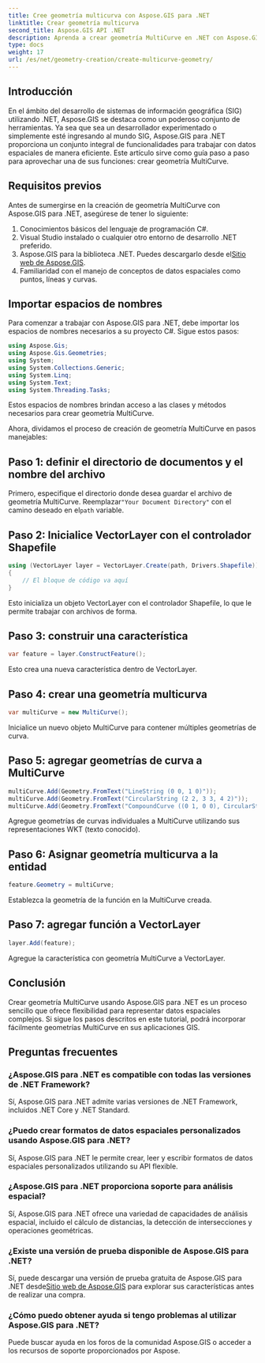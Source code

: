 ```yaml
---
title: Cree geometría multicurva con Aspose.GIS para .NET
linktitle: Crear geometría multicurva
second_title: Aspose.GIS API .NET
description: Aprenda a crear geometría MultiCurve en .NET con Aspose.GIS para una representación y análisis eficiente de datos espaciales.
type: docs
weight: 17
url: /es/net/geometry-creation/create-multicurve-geometry/
---
```

## Introducción
En el ámbito del desarrollo de sistemas de información geográfica (SIG) utilizando .NET, Aspose.GIS se destaca como un poderoso conjunto de herramientas. Ya sea que sea un desarrollador experimentado o simplemente esté ingresando al mundo SIG, Aspose.GIS para .NET proporciona un conjunto integral de funcionalidades para trabajar con datos espaciales de manera eficiente. Este artículo sirve como guía paso a paso para aprovechar una de sus funciones: crear geometría MultiCurve.
## Requisitos previos
Antes de sumergirse en la creación de geometría MultiCurve con Aspose.GIS para .NET, asegúrese de tener lo siguiente:
1. Conocimientos básicos del lenguaje de programación C#.
2. Visual Studio instalado o cualquier otro entorno de desarrollo .NET preferido.
3.  Aspose.GIS para la biblioteca .NET. Puedes descargarlo desde el[Sitio web de Aspose.GIS](https://releases.aspose.com/gis/net/).
4. Familiaridad con el manejo de conceptos de datos espaciales como puntos, líneas y curvas.

## Importar espacios de nombres
Para comenzar a trabajar con Aspose.GIS para .NET, debe importar los espacios de nombres necesarios a su proyecto C#. Sigue estos pasos:

```csharp
using Aspose.Gis;
using Aspose.Gis.Geometries;
using System;
using System.Collections.Generic;
using System.Linq;
using System.Text;
using System.Threading.Tasks;
```
Estos espacios de nombres brindan acceso a las clases y métodos necesarios para crear geometría MultiCurve.

Ahora, dividamos el proceso de creación de geometría MultiCurve en pasos manejables:
## Paso 1: definir el directorio de documentos y el nombre del archivo
 Primero, especifique el directorio donde desea guardar el archivo de geometría MultiCurve. Reemplazar`"Your Document Directory"` con el camino deseado en el`path` variable.
## Paso 2: Inicialice VectorLayer con el controlador Shapefile
```csharp
using (VectorLayer layer = VectorLayer.Create(path, Drivers.Shapefile))
{
    // El bloque de código va aquí
}
```
Esto inicializa un objeto VectorLayer con el controlador Shapefile, lo que le permite trabajar con archivos de forma.
## Paso 3: construir una característica
```csharp
var feature = layer.ConstructFeature();
```
Esto crea una nueva característica dentro de VectorLayer.
## Paso 4: crear una geometría multicurva
```csharp
var multiCurve = new MultiCurve();
```
Inicialice un nuevo objeto MultiCurve para contener múltiples geometrías de curva.
## Paso 5: agregar geometrías de curva a MultiCurve
```csharp
multiCurve.Add(Geometry.FromText("LineString (0 0, 1 0)"));
multiCurve.Add(Geometry.FromText("CircularString (2 2, 3 3, 4 2)"));
multiCurve.Add(Geometry.FromText("CompoundCurve ((0 1, 0 0), CircularString (0 0, 3 3, 6 0))"));
```
Agregue geometrías de curvas individuales a MultiCurve utilizando sus representaciones WKT (texto conocido).
## Paso 6: Asignar geometría multicurva a la entidad
```csharp
feature.Geometry = multiCurve;
```
Establezca la geometría de la función en la MultiCurve creada.
## Paso 7: agregar función a VectorLayer
```csharp
layer.Add(feature);
```
Agregue la característica con geometría MultiCurve a VectorLayer.

## Conclusión
Crear geometría MultiCurve usando Aspose.GIS para .NET es un proceso sencillo que ofrece flexibilidad para representar datos espaciales complejos. Si sigue los pasos descritos en este tutorial, podrá incorporar fácilmente geometrías MultiCurve en sus aplicaciones GIS.
## Preguntas frecuentes
### ¿Aspose.GIS para .NET es compatible con todas las versiones de .NET Framework?
Sí, Aspose.GIS para .NET admite varias versiones de .NET Framework, incluidos .NET Core y .NET Standard.
### ¿Puedo crear formatos de datos espaciales personalizados usando Aspose.GIS para .NET?
Sí, Aspose.GIS para .NET le permite crear, leer y escribir formatos de datos espaciales personalizados utilizando su API flexible.
### ¿Aspose.GIS para .NET proporciona soporte para análisis espacial?
Sí, Aspose.GIS para .NET ofrece una variedad de capacidades de análisis espacial, incluido el cálculo de distancias, la detección de intersecciones y operaciones geométricas.
### ¿Existe una versión de prueba disponible de Aspose.GIS para .NET?
Sí, puede descargar una versión de prueba gratuita de Aspose.GIS para .NET desde[Sitio web de Aspose.GIS](https://releases.aspose.com/gis/net/) para explorar sus características antes de realizar una compra.
### ¿Cómo puedo obtener ayuda si tengo problemas al utilizar Aspose.GIS para .NET?
Puede buscar ayuda en los foros de la comunidad Aspose.GIS o acceder a los recursos de soporte proporcionados por Aspose.